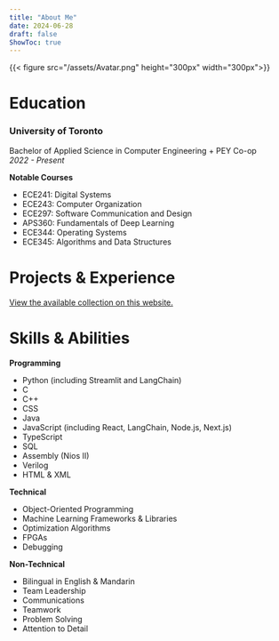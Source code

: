 ```yaml
---
title: "About Me"
date: 2024-06-28
draft: false
ShowToc: true
---
```


{{< figure src="/assets/Avatar.png" height="300px" width="300px">}}

# Education
### University of Toronto
Bachelor of Applied Science in Computer Engineering + PEY Co-op\
*2022 - Present*

**Notable Courses**
- ECE241: Digital Systems
- ECE243: Computer Organization
- ECE297: Software Communication and Design
- APS360: Fundamentals of Deep Learning
- ECE344: Operating Systems
- ECE345: Algorithms and Data Structures

# Projects & Experience
[View the available collection on this website.](/projects/)

# Skills & Abilities
**Programming**
- Python (including Streamlit and LangChain)
- C
- C++
- CSS
- Java
- JavaScript (including React, LangChain, Node.js, Next.js)
- TypeScript
- SQL
- Assembly (Nios II)
- Verilog
- HTML & XML

**Technical**
- Object-Oriented Programming
- Machine Learning Frameworks & Libraries
- Optimization Algorithms
- FPGAs
- Debugging

**Non-Technical**
- Bilingual in English & Mandarin
- Team Leadership
- Communications
- Teamwork
- Problem Solving
- Attention to Detail